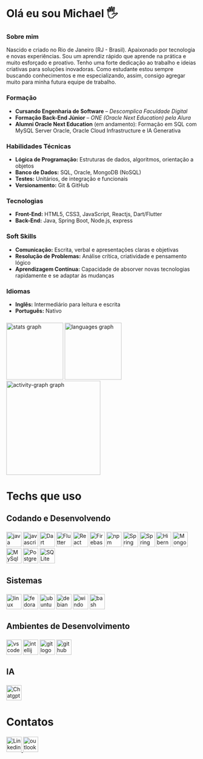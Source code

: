 <h1 align="left">Olá eu sou Michael 🖐</h1>

### Sobre mim  
Nascido e criado no Rio de Janeiro (RJ - Brasil). Apaixonado por tecnologia e novas
experiências. Sou um aprendiz rápido que aprende na prática e muito esforçado e proativo.
Tenho uma forte dedicação ao trabalho e ideias criativas para soluções inovadoras. 
Como estudante estou sempre buscando conhecimentos e me especializando, assim, consigo agregar
muito para minha futura equipe de trabalho. 

### Formação  
- **Cursando Engenharia de Software** – *Descomplica Faculdade Digital*  
- **Formação Back-End Júnior** – *ONE (Oracle Next Education) pela Alura*  
- **Alumni Oracle Next Education** (em andamento): Formação em SQL com MySQL Server Oracle, Oracle Cloud Infrastructure e IA Generativa  

### Habilidades Técnicas  
- **Lógica de Programação:** Estruturas de dados, algoritmos, orientação a objetos  
- **Banco de Dados:** SQL, Oracle, MongoDB (NoSQL)  
- **Testes:** Unitários, de integração e funcionais  
- **Versionamento:** Git & GitHub  

### Tecnologias  
- **Front-End:** HTML5, CSS3, JavaScript, Reactjs, Dart/Flutter
- **Back-End:** Java, Spring Boot, Node.js, express  

### Soft Skills  
- **Comunicação:** Escrita, verbal e apresentações claras e objetivas  
- **Resolução de Problemas:** Análise crítica, criatividade e pensamento lógico  
- **Aprendizagem Contínua:** Capacidade de absorver novas tecnologias rapidamente e se adaptar às mudanças  

### Idiomas  
- **Inglês:** Intermediário para leitura e escrita  
- **Português:** Nativo  
###

<div align="left">
  <img src="https://github-readme-stats.vercel.app/api?username=Dev-Moura&hide_title=false&hide_rank=false&show_icons=true&include_all_commits=true&count_private=true&disable_animations=false&theme=nord&locale=pt-br&hide_border=false&order=1" height="150" alt="stats graph"  />
  <img src="https://github-readme-stats.vercel.app/api/top-langs?username=Dev-Moura&locale=pt-br&hide_title=false&layout=compact&card_width=320&langs_count=5&theme=nord&hide_border=false&order=2" height="150" alt="languages graph"  />
  <img src="https://github-readme-activity-graph.vercel.app/graph?username=Dev-Moura&radius=16&theme=nord&area=true&order=5&custom_title=Gr%C3%A1fico%20de%20Contribui%C3%A7%C3%A3o%20de%20%20Michael%20" height="248" alt="activity-graph graph"  />
</div>

###

<h1 align="left">Techs que uso</h1>

###

<h2 align="left">Codando e Desenvolvendo</h2>

###

<div align="left">
  <img src="https://img.shields.io/badge/Java-ED8B00?style=for-the-badge&logo=openjdk&logoColor=white" height="40" alt="java logo"  />

  <img src="https://img.shields.io/badge/javascript-%23323330.svg?style=for-the-badge&logo=javascript&logoColor=%23F7DF1E" height="40" alt="javascript"  />

  <img src="https://img.shields.io/badge/dart-%230175C2.svg?style=for-the-badge&logo=dart&logoColor=white" height="40" alt="Dart" />

  <img src="https://img.shields.io/badge/Flutter-%2302569B.svg?style=for-the-badge&logo=Flutter&logoColor=white" height="40" alt="Flutter" />

  <img src="https://img.shields.io/badge/react-%2320232a.svg?style=for-the-badge&logo=react&logoColor=%2361DAFB" height="40" alt="React" />

  <img src="https://img.shields.io/badge/firebase-a08021?style=for-the-badge&logo=firebase&logoColor=ffcd34" height="40" alt="Firebase" />
  
  <img src="https://img.shields.io/badge/NPM-%23CB3837.svg?style=for-the-badge&logo=npm&logoColor=white" height="40" alt="npm"/>
  
  <img src="https://img.shields.io/badge/Spring-6DB33F?style=for-the-badge&logo=spring&logoColor=white" height="40" alt="Spring logo"  />
  
  <img src="https://img.shields.io/badge/Spring_Security-6DB33F?style=for-the-badge&logo=Spring-Security&logoColor=white" height="40" alt="Spring Security logo"  />

  <img src="https://img.shields.io/badge/Hibernate-59666C?style=for-the-badge&logo=Hibernate&logoColor=white" height="40" alt="Hibernate logo"  />

  <img src="https://img.shields.io/badge/MongoDB-%234ea94b.svg?style=for-the-badge&logo=mongodb&logoColor=white" height="40" alt="MongoDB" />
  
  <img src="https://img.shields.io/badge/MySQL-00000F?style=for-the-badge&logo=mysql&logoColor=white" height="40" alt="MySql logo"  />
  
  <img src="https://img.shields.io/badge/PostgreSQL-316192?style=for-the-badge&logo=postgresql&logoColor=white" height="40" alt="PostgreSQl logo"  />

  <img src="https://img.shields.io/badge/sqlite-%2307405e.svg?style=for-the-badge&logo=sqlite&logoColor=white" height="40" alt="SQLite">


</div>

###

<h2 align="left">Sistemas</h2>

###

<div align="left">

  
  <img src="https://img.shields.io/badge/Linux-FCC624?logo=linux&logoColor=black&style=for-the-badge" height="40" alt="linux logo"  />

  <img src="https://img.shields.io/badge/Fedora-294172?style=for-the-badge&logo=fedora&logoColor=white" height="40" alt="fedora logo"  />
  
  <img src="https://img.shields.io/badge/Ubuntu-E95420?logo=ubuntu&logoColor=white&style=for-the-badge" height="40" alt="ubuntu logo"  />

  <img src="https://img.shields.io/badge/Debian-A81D33?logo=debian&logoColor=white&style=for-the-badge" height="40" alt="debian logo"  />
  
  <img src="https://img.shields.io/badge/Windows-0078D6?logo=windows&logoColor=white&style=for-the-badge" height="40" alt="windows8 logo"  />

  <img src="https://img.shields.io/badge/GNU Bash-4EAA25?logo=gnubash&logoColor=white&style=for-the-badge" height="40" alt="bash logo"  />
 

 
</div>

###

<h2 align="left">Ambientes de Desenvolvimento</h2>

###

<div align="left">
  <img src="https://img.shields.io/badge/Visual Studio Code-007ACC?logo=visualstudiocode&logoColor=white&style=for-the-badge" height="40" alt="vscode logo"  />

  <img src="https://img.shields.io/badge/IntelliJ IDEA-000000?logo=intellijidea&logoColor=white&style=for-the-badge" height="40" alt="intellij logo"  />

  <img src="https://img.shields.io/badge/Git-F05032?logo=git&logoColor=white&style=for-the-badge" height="40" alt="git logo"  />
  <a href="https://github.com/Dev-Moura" target="_blank">
  <img src="https://img.shields.io/badge/GitHub-181717?logo=github&logoColor=white&style=for-the-badge" height="40" alt="github logo"  />
  </a>
</div>

###

<h2 align="left">IA</h2>

###

<div align="left">
  <img src="https://img.shields.io/badge/chatGPT-74aa9c?style=for-the-badge&logo=openai&logoColor=white)" height="40" alt="Chatgpt logo" />
</div>

###

<h1 align="left">Contatos</h1>

###

<div align="left">
  <a href="https://www.linkedin.com/in/michael-de-souza/" target="_blank">
  <img src="https://img.shields.io/badge/LinkedIn-0077B5?style=for-the-badge&logo=linkedin&logoColor=white" height="40" alt="Linkedin logo" />
  <a/>
  <a href="mailto:michael.moura72@hotmail.com" target="_blank">
  <img src="https://img.shields.io/badge/Microsoft_Outlook-0078D4?style=for-the-badge&logo=microsoft-outlook&logoColor=white" height="40" alt="outlook logo" />
  <a/>
</div>

